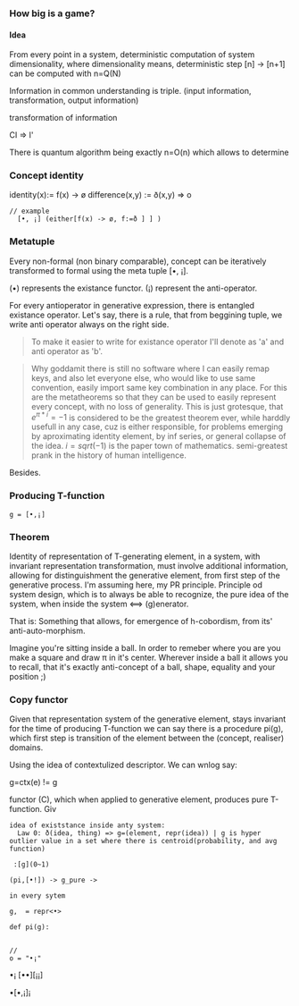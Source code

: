 
### How big is a game?
#### Idea
From every point in a system, deterministic computation of system
dimensionality, where dimensionality means, deterministic step [n] -> [n+1]
can be computed with n=Q(N)

Information in common understanding is triple.
(input information, transformation, output information)


transformation of information 

CI => I'

There is quantum algorithm being exactly n=O(n) which allows to determine 


### Concept identity

identity(x):= f(x) -> ø
difference(x,y) := ð(x,y) => o

```
// example
  [•, ¡] (either[f(x) -> ø, f:=ð ] ] )

```

### Metatuple

Every non-formal (non binary comparable), concept can be iteratively transformed to formal using the meta tuple [•, ¡].

(•) represents the existance functor.
(¡) represent the anti-operator. 

For every antioperator in generative expression, there is entangled existance
operator. Let's say, there is a rule, that from beggining tuple, we write anti
operator always on the right side. 

> To make it easier to write for existance operator I'll denote as 'a' and anti
operator as 'b'. 

> Why goddamit there is still no software where I can easily remap keys,
> and also let everyone else, who would like to use same convention, easily
> import same key combination in any place. For this are the metatheorems so 
> that they can be used to easily represent every concept, with no loss of
> generality. This is just grotesque, that $e^{\pi * i} = -1$ is considered to
> be the greatest theorem ever, while harddly usefull in any case, cuz is
> either responsible, for problems emerging by aproximating identity element,
> by inf series, or general collapse of the idea. $i = sqrt(-1)$ is the paper town of mathematics.
> semi-greatest prank in the history of human intelligence. 

Besides.

### Producing T-function 

```
g = [•,¡]
```

### Theorem

Identity of representation of T-generating element, in a system, 
with invariant representation transformation, must involve additional
information, allowing for distinguishment the generative element, from first step
of the generative process. I'm assuming here, my PR principle. 
Principle od system design, which is to always be able to recognize, the pure
idea of the system, when inside the system <==> (g)enerator. 

That is: Something that allows, for emergence of h-cobordism, from its'
anti-auto-morphism.

Imagine you're sitting inside a ball. In order to remeber where you are you
make a square and draw π in it's center. Wherever inside a ball it allows you
to recall, that it's exactly anti-concept of a ball, shape, equality and your
position ;)


### Copy functor

Given that representation system of the generative element, stays invariant for the time of producing T-function
we can say there is a procedure pi(g), which first step is transition of the
element between the (concept, realiser) domains.

Using the idea of contextulized descriptor. We can wnlog say:

g=ctx(e) != g



functor (C), which when applied to generative
element, produces pure T-function. Giv


```
idea of existstance inside anty system:
  Law 0: ð(idea, thing) => g=(element, repr(idea)) | g is hyper outlier value in a set where there is centroid(probability, and avg function)

 :[g](0~1)

(pi,[•!]) -> g_pure -> 

in every sytem 

g,  = repr<•>

def pi(g):


//
o = "•¡"

```
•¡
[••][¡¡]


  •[•,¡]¡

```





	
